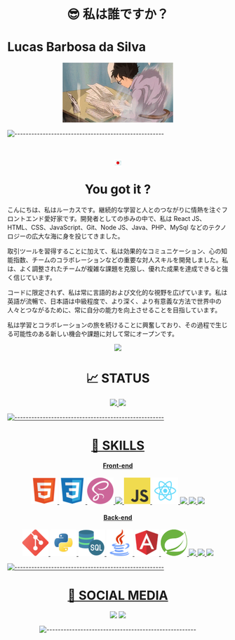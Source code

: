 

<h1 align="center"> 😎 私は誰ですか？ </h1>
<p align="center" class="typewriter-text">


# Lucas Barbosa da Silva




</p>
  <p align="center"><img width=50% src="https://github.com/Lucasbarbosa332/lucasbarbosa332/blob/main/71a38d2d8cd692a63fbde70f899b3afc.gif"></img></p>

 ![-----------------------------------------------------](https://raw.githubusercontent.com/andreasbm/readme/master/assets/lines/rainbow.png)
<h1 align="center">  
        <p align="center">
            <img width="16" height="16" src="https://github.com/Lucasbarbosa332/lucasbarbosa332/blob/main/git.png" alt="Bandeira">
        </p>
        You got it ?
    </h1>
<p align="center" class="typewriter-text">

こんにちは、私はルーカスです。継続的な学習と人とのつながりに情熱を注ぐフロントエンド愛好家です。開発者としての歩みの中で、私は React JS、HTML、CSS、JavaScript、Git、Node JS、Java、PHP、MySql などのテクノロジーの広大な海に身を投じてきました。

取引ツールを習得することに加えて、私は効果的なコミュニケーション、心の知能指数、チームのコラボレーションなどの重要な対人スキルを開発しました。私は、よく調整されたチームが複雑な課題を克服し、優れた成果を達成できると強く信じています。

コードに限定されず、私は常に言語的および文化的な視野を広げています。私は英語が流暢で、日本語は中級程度で、より深く、より有意義な方法で世界中の人々とつながるために、常に自分の能力を向上させることを目指しています。

私は学習とコラボレーションの旅を続けることに興奮しており、その過程で生じる可能性のある新しい機会や課題に対して常にオープンです。

</p>

  <p align="center"><img width=50% src="bemvindo-15.gif"></img></p>
 
 <h1 align="center">📈 STATUS</h1>
  <div align="center">
  <a href="https://githubDesktop.com/Luicasbarbosa332">
  <img width="42%" src="https://github-readme-stats.vercel.app/api?username=Lucasbarbosa332&theme=dracula&show_icons=true" />
  <img width="42%" src="https://github-readme-stats.vercel.app/api/top-langs/?username=Lucasbarbosa332&layout=compact&theme=dracula" />
</div>
 
 ![-----------------------------------------------------](https://raw.githubusercontent.com/andreasbm/readme/master/assets/lines/rainbow.png)
 
<h1 align="center">🧠 SKILLS</h1>
<div align="center">
  <h4>Front-end</h4>
  <img height="60" src="https://raw.githubusercontent.com/devicons/devicon/master/icons/html5/html5-original.svg">
  <img height="60" src="https://raw.githubusercontent.com/devicons/devicon/master/icons/css3/css3-original.svg">
 <img height="60" src="https://github.com/Lucasbarbosa332/lucasbarbosa332/blob/main/image/sass.png?raw=true" />
  <img height="60" src="https://user-images.githubusercontent.com/68698781/148557525-ac893d52-85e2-49a7-b7fc-8bd6c0464612.png">
  <img height="60" src="https://raw.githubusercontent.com/github/explore/80688e429a7d4ef2fca1e82350fe8e3517d3494d/topics/javascript/javascript.png">
  <img height="60" src="https://raw.githubusercontent.com/github/explore/80688e429a7d4ef2fca1e82350fe8e3517d3494d/topics/react/react.png">
  <img height="60" src="https://img.icons8.com/external-tal-revivo-color-tal-revivo/48/000000/external-jest-can-collect-code-coverage-information-from-entire-projects-logo-color-tal-revivo.png">
  <img height="60" src="https://img.icons8.com/color/48/000000/redux.png">
  <img height="60" src="https://img.icons8.com/color/48/000000/bootstrap.png">
  <h4>Back-end</h4>
  <img height="60" src="https://github.com/Lucasbarbosa332/lucasbarbosa332/blob/main/image/git.png?raw=true">
  <img height="60" src="https://raw.githubusercontent.com/github/explore/80688e429a7d4ef2fca1e82350fe8e3517d3494d/topics/python/python.png">
  <img height="60" src="https://github.com/Lucasbarbosa332/lucasbarbosa332/blob/main/image/sql.png?raw=true">
  <img height="60" src="https://github.com/Lucasbarbosa332/lucasbarbosa332/blob/main/image/java.png?raw=true">
  <img height="60" src="https://github.com/Lucasbarbosa332/lucasbarbosa332/blob/main/OIP-removebg-preview.png?raw=true">
   <img height="60" src="https://github.com/Lucasbarbosa332/lucasbarbosa332/blob/main/OIP__1_-removebg-preview.png?raw=true">
  <img height="60" src="https://user-images.githubusercontent.com/68698781/148557525-ac893d52-85e2-49a7-b7fc-8bd6c0464612.png">
  <img height="60" src="https://user-images.githubusercontent.com/68698781/152196540-efaf5119-67de-43f1-b955-55ed2b086796.png">
  <img height="60" src="https://user-images.githubusercontent.com/68698781/152196431-6032d26a-545a-414d-a10c-6deddfe52f90.png">
</div>
 
 ![-----------------------------------------------------](https://raw.githubusercontent.com/andreasbm/readme/master/assets/lines/rainbow.png)
 
 <h1 align="center">📧 SOCIAL MEDIA</h1>
<div align="center"> 
  <a href = "Lucasraphael332@gmail.com"><img src="https://img.shields.io/badge/-Gmail-%23333?style=for-the-badge&logo=gmail&logoColor=white" target="_blank"></a>
  <a href="https://www.linkedin.com/in/lucasbarbosa33" target="_blank"><img src="https://img.shields.io/badge/-LinkedIn-%230077B5?style=for-the-badge&logo=linkedin&logoColor=white" target="_blank"></a> 
 
 ![-----------------------------------------------------](https://raw.githubusercontent.com/andreasbm/readme/master/assets/lines/rainbow.png)
 
 
</div>

